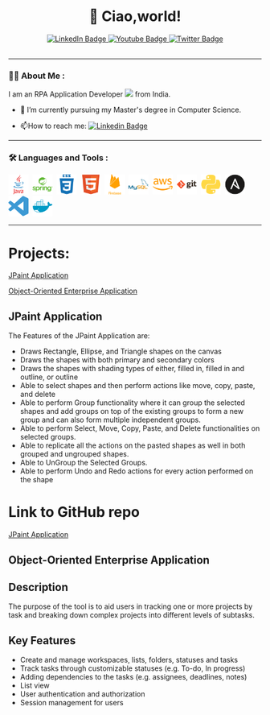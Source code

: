 
<h1 align="center">👋 Ciao,world!</h1>


<div id="badges" align="center">
  <a href="https://www.linkedin.com/in/satyayoganandaddala/">
    <img src="https://img.shields.io/badge/LinkedIn-blue?style=for-the-badge&logo=linkedin&logoColor=white" alt="LinkedIn Badge"/>
  </a>
  <a href="your-youtube-URL">
    <img src="https://img.shields.io/badge/YouTube-red?style=for-the-badge&logo=youtube&logoColor=white" alt="Youtube Badge"/>
  </a>
  <a href="your-twitter-URL">
    <img src="https://img.shields.io/badge/Twitter-blue?style=for-the-badge&logo=twitter&logoColor=white" alt="Twitter Badge"/>
  </a>
</div>

<img src="https://komarev.com/ghpvc/?username=Satya-22&style=flat-square&color=blue" alt=""/>

---

### :man_technologist: About Me :

I am an RPA Application Developer <img src="https://media.giphy.com/media/WUlplcMpOCEmTGBtBW/giphy.gif" width="30"> from India.

- :telescope: I’m currently pursuing my Master's degree in Computer Science.


- :mailbox:How to reach me: [![Linkedin Badge](https://img.shields.io/badge/LinkedIn-blue?style=for-the-badge&logo=linkedin&logoColor=white)](https://www.linkedin.com/in/satyayoganandaddala/)

---

### :hammer_and_wrench: Languages and Tools :

<div>
  <img src="https://github.com/devicons/devicon/blob/master/icons/java/java-original-wordmark.svg" title="Java" alt="Java" width="40" height="40"/>&nbsp;
  <img src="https://github.com/devicons/devicon/blob/master/icons/spring/spring-original-wordmark.svg" title="Spring" alt="Spring" width="40" height="40"/>&nbsp;
  <img src="https://github.com/devicons/devicon/blob/master/icons/css3/css3-plain-wordmark.svg"  title="CSS3" alt="CSS" width="40" height="40"/>&nbsp;
  <img src="https://github.com/devicons/devicon/blob/master/icons/html5/html5-original.svg" title="HTML5" alt="HTML" width="40" height="40"/>&nbsp;
  <img src="https://github.com/devicons/devicon/blob/master/icons/firebase/firebase-plain-wordmark.svg" title="Firebase" alt="Firebase" width="40" height="40"/>&nbsp;
  <img src="https://github.com/devicons/devicon/blob/master/icons/mysql/mysql-original-wordmark.svg" title="MySQL"  alt="MySQL" width="40" height="40"/>&nbsp;
  <img src="https://github.com/devicons/devicon/blob/master/icons/amazonwebservices/amazonwebservices-plain-wordmark.svg" title="AWS" alt="AWS" width="40" height="40"/>&nbsp;
  <img src="https://github.com/devicons/devicon/blob/master/icons/git/git-original-wordmark.svg" title="Git" alt="Git" width="40" height="40"/>&nbsp;
  <img src="https://raw.githubusercontent.com/devicons/devicon/1119b9f84c0290e0f0b38982099a2bd027a48bf1/icons/python/python-plain.svg" title="Python" alt="Python" width="40" height="40"/>&nbsp;
  <img src="https://raw.githubusercontent.com/devicons/devicon/1119b9f84c0290e0f0b38982099a2bd027a48bf1/icons/ansible/ansible-plain.svg" title="Ansible" alt="Ansible" width="40" height="40"/>&nbsp;
  <img src="https://raw.githubusercontent.com/devicons/devicon/1119b9f84c0290e0f0b38982099a2bd027a48bf1/icons/vscode/vscode-plain.svg" title="vscode" alt="vscode" width="40" height="40"/>&nbsp;
  <img src="https://raw.githubusercontent.com/devicons/devicon/1119b9f84c0290e0f0b38982099a2bd027a48bf1/icons/docker/docker-plain.svg" title="Docker" alt="Docker" width="40" height="40"/>&nbsp;
</div>


---

# Projects:
[JPaint Application](#se450)

[Object-Oriented Enterprise Application](#se452)


###

<a name="se450"></a> 

## JPaint Application

The Features of the JPaint Application are:

- Draws Rectangle, Ellipse, and Triangle shapes on the canvas
- Draws the shapes with both primary and secondary colors
- Draws the shapes with shading types of either, filled in, filled in and outline, or outline
- Able to select shapes and then perform actions like move, copy, paste, and delete
- Able to perform Group functionality where it can group the selected shapes and add groups on top of the existing groups to form a new group and can also form multiple independent groups.
- Able to perform Select, Move, Copy, Paste, and Delete functionalities on selected groups.
- Able to replicate all the actions on the pasted shapes as well in both grouped and ungrouped shapes.
- Able to UnGroup the Selected Groups.
- Able to perform Undo and Redo actions for every action performed on the shape


# Link to GitHub repo
<a href="https://github.com/Satya-22/SE450-Group-18-Project-Repo.git" target="_blank">JPaint Application</a>


<a name="se452"></a> 
##

## Object-Oriented Enterprise Application

## Description

The purpose of the tool is to aid users in tracking one or more projects by task and breaking down complex projects into different levels of subtasks.

## Key Features

* Create and manage workspaces, lists, folders, statuses and tasks
* Track tasks through customizable statuses (e.g. To-do, In progress)
* Adding dependencies to the tasks (e.g. assignees, deadlines, notes)
* List view
* User authentication and authorization
* Session management for users



<!---
Satya-22/Satya-22 is a ✨ special ✨ repository because its `README.md` (this file) appears on your GitHub profile.
You can click the Preview link to take a look at your changes.
--->
